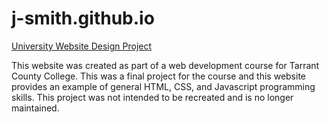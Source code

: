 # j-smith.github.io
[University Website Design Project]( https://j-smith3.github.io/j-smith.github.io/)

This website was created as part of a web development course for Tarrant County College. This was a final project for the course and this website provides an example of general HTML, CSS, and Javascript programming skills. This project was not intended to be recreated and is no longer maintained.
